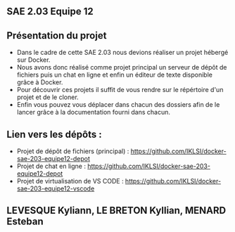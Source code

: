 ## SAE 2.03 Equipe 12

## Présentation du projet

* Dans le cadre de cette SAE 2.03 nous devions réaliser un projet hébergé sur Docker.
* Nous avons donc réalisé comme projet principal un serveur de dépôt de fichiers puis un chat en ligne et enfin un éditeur de texte disponible grâce à Docker.
* Pour découvrir ces projets il suffit de vous rendre sur le répértoire d'un projet et de le cloner.
* Enfin vous pouvez vous déplacer dans chacun des dossiers afin de le lancer grâce à la documentation fourni dans chacun.

## Lien vers les dépôts :

* Projet de dépôt de fichiers (principal) : https://github.com/IKLSI/docker-sae-203-equipe12-depot
* Projet de chat en ligne : https://github.com/IKLSI/docker-sae-203-equipe12-depot
* Projet de virtualisation de VS CODE : https://github.com/IKLSI/docker-sae-203-equipe12-vscode

## LEVESQUE Kyliann, LE BRETON Kyllian, MENARD Esteban